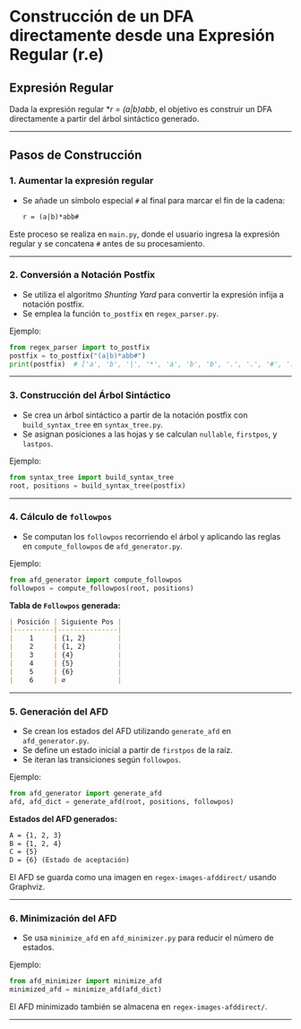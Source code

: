 # Construcción de un DFA directamente desde una Expresión Regular (r.e)

## Expresión Regular

Dada la expresión regular **r = (a|b)*abb**, el objetivo es construir un DFA directamente a partir del árbol sintáctico generado.

---

## Pasos de Construcción

### **1. Aumentar la expresión regular**

- Se añade un símbolo especial `#` al final para marcar el fin de la cadena:

  ```markdown
  r = (a|b)*abb#
  ```

Este proceso se realiza en `main.py`, donde el usuario ingresa la expresión regular y se concatena `#` antes de su procesamiento.

---

### **2. Conversión a Notación Postfix**

- Se utiliza el algoritmo *Shunting Yard* para convertir la expresión infija a notación postfix.
- Se emplea la función `to_postfix` en `regex_parser.py`.

Ejemplo:

  ```python
  from regex_parser import to_postfix
  postfix = to_postfix("(a|b)*abb#")
  print(postfix)  # ['a', 'b', '|', '*', 'a', 'b', 'b', '.', '.', '#', '.']
  ```

---

### **3. Construcción del Árbol Sintáctico**

- Se crea un árbol sintáctico a partir de la notación postfix con `build_syntax_tree` en `syntax_tree.py`.
- Se asignan posiciones a las hojas y se calculan `nullable`, `firstpos`, y `lastpos`.

Ejemplo:

  ```python
  from syntax_tree import build_syntax_tree
  root, positions = build_syntax_tree(postfix)
  ```

---

### **4. Cálculo de `followpos`**

- Se computan los `followpos` recorriendo el árbol y aplicando las reglas en `compute_followpos` de `afd_generator.py`.

Ejemplo:

  ```python
  from afd_generator import compute_followpos
  followpos = compute_followpos(root, positions)
  ```

**Tabla de `Followpos` generada:**

  ```markdown
  | Posición | Siguiente Pos |
  |----------|---------------|
  |    1     | {1, 2}        |
  |    2     | {1, 2}        |
  |    3     | {4}           |
  |    4     | {5}           |
  |    5     | {6}           |
  |    6     | ∅             |
  ```

---

### **5. Generación del AFD**

- Se crean los estados del AFD utilizando `generate_afd` en `afd_generator.py`.
- Se define un estado inicial a partir de `firstpos` de la raíz.
- Se iteran las transiciones según `followpos`.

Ejemplo:

  ```python
  from afd_generator import generate_afd
  afd, afd_dict = generate_afd(root, positions, followpos)
  ```

**Estados del AFD generados:**

  ```markdown
  A = {1, 2, 3}
  B = {1, 2, 4}
  C = {5}
  D = {6} (Estado de aceptación)
  ```

El AFD se guarda como una imagen en `regex-images-afddirect/` usando Graphviz.

---

### **6. Minimización del AFD**

- Se usa `minimize_afd` en `afd_minimizer.py` para reducir el número de estados.

Ejemplo:

  ```python
  from afd_minimizer import minimize_afd
  minimized_afd = minimize_afd(afd_dict)
  ```

El AFD minimizado también se almacena en `regex-images-afddirect/`.

---

